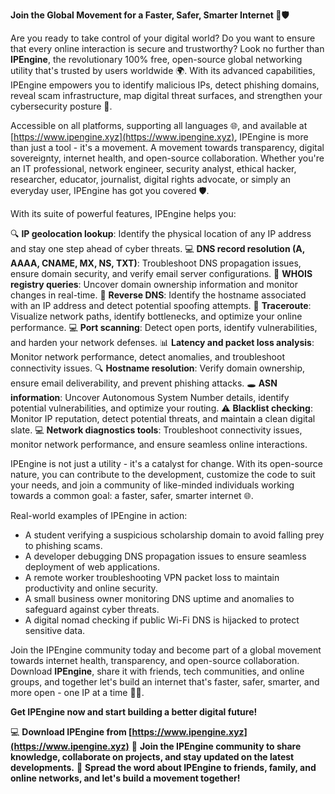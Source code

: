 **Join the Global Movement for a Faster, Safer, Smarter Internet 🚀🛡️**

Are you ready to take control of your digital world? Do you want to ensure that every online interaction is secure and trustworthy? Look no further than **IPEngine**, the revolutionary 100% free, open-source global networking utility that's trusted by users worldwide 🌍. With its advanced capabilities, IPEngine empowers you to identify malicious IPs, detect phishing domains, reveal scam infrastructure, map digital threat surfaces, and strengthen your cybersecurity posture 🔐.

Accessible on all platforms, supporting all languages 🌐, and available at [https://www.ipengine.xyz](https://www.ipengine.xyz), IPEngine is more than just a tool - it's a movement. A movement towards transparency, digital sovereignty, internet health, and open-source collaboration. Whether you're an IT professional, network engineer, security analyst, ethical hacker, researcher, educator, journalist, digital rights advocate, or simply an everyday user, IPEngine has got you covered 🛡️.

With its suite of powerful features, IPEngine helps you:

🔍 **IP geolocation lookup**: Identify the physical location of any IP address and stay one step ahead of cyber threats.
💻 **DNS record resolution (A, AAAA, CNAME, MX, NS, TXT)**: Troubleshoot DNS propagation issues, ensure domain security, and verify email server configurations.
👀 **WHOIS registry queries**: Uncover domain ownership information and monitor changes in real-time.
🔴 **Reverse DNS**: Identify the hostname associated with an IP address and detect potential spoofing attempts.
📡 **Traceroute**: Visualize network paths, identify bottlenecks, and optimize your online performance.
💻 **Port scanning**: Detect open ports, identify vulnerabilities, and harden your network defenses.
📊 **Latency and packet loss analysis**: Monitor network performance, detect anomalies, and troubleshoot connectivity issues.
🔍 **Hostname resolution**: Verify domain ownership, ensure email deliverability, and prevent phishing attacks.
🕳️ **ASN information**: Uncover Autonomous System Number details, identify potential vulnerabilities, and optimize your routing.
⚠️ **Blacklist checking**: Monitor IP reputation, detect potential threats, and maintain a clean digital slate.
💻 **Network diagnostics tools**: Troubleshoot connectivity issues, monitor network performance, and ensure seamless online interactions.

IPEngine is not just a utility - it's a catalyst for change. With its open-source nature, you can contribute to the development, customize the code to suit your needs, and join a community of like-minded individuals working towards a common goal: a faster, safer, smarter internet 🌐.

Real-world examples of IPEngine in action:

* A student verifying a suspicious scholarship domain to avoid falling prey to phishing scams.
* A developer debugging DNS propagation issues to ensure seamless deployment of web applications.
* A remote worker troubleshooting VPN packet loss to maintain productivity and online security.
* A small business owner monitoring DNS uptime and anomalies to safeguard against cyber threats.
* A digital nomad checking if public Wi-Fi DNS is hijacked to protect sensitive data.

Join the IPEngine community today and become part of a global movement towards internet health, transparency, and open-source collaboration. Download **IPEngine**, share it with friends, tech communities, and online groups, and together let's build an internet that's faster, safer, smarter, and more open - one IP at a time 🚀🌐.

**Get IPEngine now and start building a better digital future!**

💻 **Download IPEngine from [https://www.ipengine.xyz](https://www.ipengine.xyz)**
👥 **Join the IPEngine community to share knowledge, collaborate on projects, and stay updated on the latest developments.**
📢 **Spread the word about IPEngine to friends, family, and online networks, and let's build a movement together!**